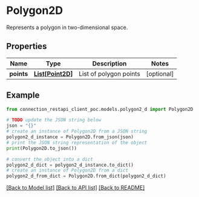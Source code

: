 # Polygon2D

Represents a polygon in two-dimensional space.

## Properties

Name | Type | Description | Notes
------------ | ------------- | ------------- | -------------
**points** | [**List[Point2D]**](Point2D.md) | List of polygon points | [optional] 

## Example

```python
from connection_restapi_client_poc.models.polygon2_d import Polygon2D

# TODO update the JSON string below
json = "{}"
# create an instance of Polygon2D from a JSON string
polygon2_d_instance = Polygon2D.from_json(json)
# print the JSON string representation of the object
print(Polygon2D.to_json())

# convert the object into a dict
polygon2_d_dict = polygon2_d_instance.to_dict()
# create an instance of Polygon2D from a dict
polygon2_d_from_dict = Polygon2D.from_dict(polygon2_d_dict)
```
[[Back to Model list]](../README.md#documentation-for-models) [[Back to API list]](../README.md#documentation-for-api-endpoints) [[Back to README]](../README.md)


